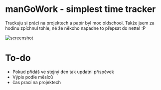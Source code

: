 manGoWork - simplest time tracker
===========================
Trackuju si práci na projektech a papír byl moc oldschool. Takže jsem za hodinu zpíchnul tohle, né že někoho napadne to přepsat do nette! :P

![screenshot](http://take.ms/ykRXV)


To-do
===========================
+ Pokud přidáš ve stejný den tak updatni příspěvek
+ Výpis podle měsíců
+ čas prací na projektech

